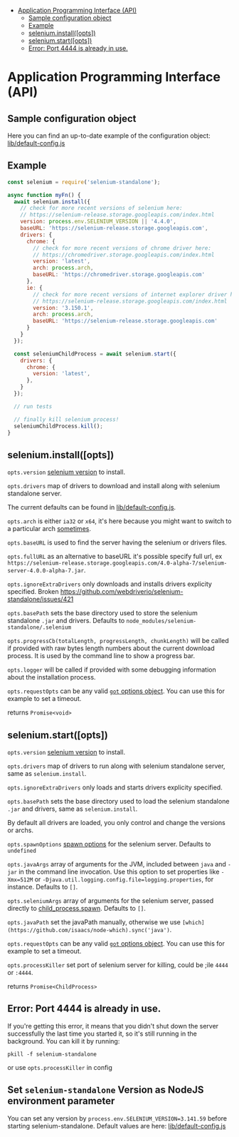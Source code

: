<!-- START doctoc generated TOC please keep comment here to allow auto update -->
<!-- DON'T EDIT THIS SECTION, INSTEAD RE-RUN doctoc TO UPDATE -->

- [Application Programming Interface (API)](#application-programming-interface-api)
  - [Sample configuration object](#sample-configuration-object)
  - [Example](#example)
  - [selenium.install([opts])](#seleniuminstallopts)
  - [selenium.start([opts])](#seleniumstartopts)
  - [Error: Port 4444 is already in use.](#error-port-4444-is-already-in-use)

<!-- END doctoc generated TOC please keep comment here to allow auto update -->

# Application Programming Interface (API)

## Sample configuration object

Here you can find an up-to-date example of the configuration object:
[lib/default-config.js](../lib/default-config.js)

## Example

```js
const selenium = require('selenium-standalone');

async function myFn() {
  await selenium.install({
    // check for more recent versions of selenium here:
    // https://selenium-release.storage.googleapis.com/index.html
    version: process.env.SELENIUM_VERSION || '4.4.0',
    baseURL: 'https://selenium-release.storage.googleapis.com',
    drivers: {
      chrome: {
        // check for more recent versions of chrome driver here:
        // https://chromedriver.storage.googleapis.com/index.html
        version: 'latest',
        arch: process.arch,
        baseURL: 'https://chromedriver.storage.googleapis.com'
      },
      ie: {
        // check for more recent versions of internet explorer driver here:
        // https://selenium-release.storage.googleapis.com/index.html
        version: '3.150.1',
        arch: process.arch,
        baseURL: 'https://selenium-release.storage.googleapis.com'
      }
    }
  });

  const seleniumChildProcess = await selenium.start({
    drivers: {
      chrome: {
        version: 'latest',
      },
    }
  });

  // run tests

  // finally kill selenium process!
  seleniumChildProcess.kill();
}
```

## selenium.install([opts])

`opts.version` [selenium version](https://selenium-release.storage.googleapis.com/index.html) to install.

`opts.drivers` map of drivers to download and install along with selenium standalone server.

The current defaults can be found in [lib/default-config.js](../lib/default-config.js).

`opts.arch` is either `ia32` or `x64`, it's here because you might want to switch to a particular
arch [sometimes](https://code.google.com/p/selenium/issues/detail?id=5116#c9).

`opts.baseURL` is used to find the server having the selenium or drivers files.

`opts.fullURL` as an alternative to baseURL it's possible specify full url, ex `https://selenium-release.storage.googleapis.com/4.0-alpha-7/selenium-server-4.0.0-alpha-7.jar`.

`opts.ignoreExtraDrivers` only downloads and installs drivers explicity specified. Broken https://github.com/webdriverio/selenium-standalone/issues/421

`opts.basePath` sets the base directory used to store the selenium standalone `.jar` and drivers. Defaults to `node_modules/selenium-standalone/.selenium`

`opts.progressCb(totalLength, progressLength, chunkLength)` will be called if provided with raw bytes length numbers about the current download process. It is used by the command line to show a progress bar.

`opts.logger` will be called if provided with some debugging information about the installation process.

`opts.requestOpts` can be any valid [`got` options object](https://www.npmjs.com/package/got#proxies). You can use this for example to set a timeout.

returns `Promise<void>`

## selenium.start([opts])

`opts.version` [selenium version](https://selenium-release.storage.googleapis.com/index.html) to install.

`opts.drivers` map of drivers to run along with selenium standalone server, same
as `selenium.install`.

`opts.ignoreExtraDrivers` only loads and starts drivers explicity specified.

`opts.basePath` sets the base directory used to load the selenium standalone `.jar` and drivers, same as `selenium.install`.

By default all drivers are loaded, you only control and change the versions or archs.

`opts.spawnOptions` [spawn options](https://nodejs.org/api/child_process.html#child_process_child_process_spawn_command_args_options) for the selenium server. Defaults to `undefined`

`opts.javaArgs` array of arguments for the JVM, included between `java` and `-jar` in the command line invocation. Use this option to set properties like `-Xmx=512M` or `-Djava.util.logging.config.file=logging.properties`, for instance. Defaults to `[]`.

`opts.seleniumArgs` array of arguments for the selenium server, passed directly to [child_process.spawn](https://nodejs.org/api/child_process.html#child_process_child_process_spawn_command_args_options). Defaults to `[]`.

`opts.javaPath` set the javaPath manually, otherwise we use `[which](https://github.com/isaacs/node-which).sync('java')`.

`opts.requestOpts` can be any valid [`got` options object](https://www.npmjs.com/package/got#proxies). You can use this for example to set a timeout.

`opts.processKiller` set port of selenium server for killing, could be ;ile `4444` or `:4444`.

returns `Promise<ChildProcess>`

## Error: Port 4444 is already in use.

If you're getting this error, it means that you didn't shut down the server successfully the last time you started it, so it's still running in the background. You can kill it by running:

```shell
pkill -f selenium-standalone
```

or use `opts.processKiller` in config

## Set `selenium-standalone` Version as NodeJS environment parameter

You can set any version by `process.env.SELENIUM_VERSION=3.141.59` before starting selenium-standalone. Default values are here: [lib/default-config.js](../lib/default-config.js)
